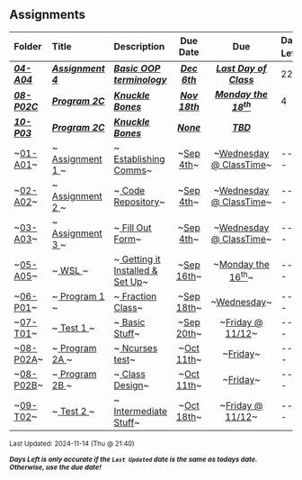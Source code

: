 ## Assignments

| Folder | Title | Description | Due Date | Due | Days Left<sup>*</sup> |
|:------|:------|:------|:-----:|:-----:|-----|
| ***<a href="https://github.com/rugbyprof/2143-Object-Oriented-Programming/tree/master/Assignments/04-A04">04-A04</a>*** | ***<a href="https://github.com/rugbyprof/2143-Object-Oriented-Programming/tree/master/Assignments/04-A04"> Assignment 4 </a>*** | ***<a href="https://github.com/rugbyprof/2143-Object-Oriented-Programming/tree/master/Assignments/04-A04"> Basic OOP terminology</a>*** | ***<a href="https://github.com/rugbyprof/2143-Object-Oriented-Programming/tree/master/Assignments/04-A04">Dec 6th</a>*** | ***<a href="https://github.com/rugbyprof/2143-Object-Oriented-Programming/tree/master/Assignments/04-A04">Last Day of Class</a>*** | 22 |
| ***<a href="https://github.com/rugbyprof/2143-Object-Oriented-Programming/tree/master/Assignments/08-P02C">08-P02C</a>*** | ***<a href="https://github.com/rugbyprof/2143-Object-Oriented-Programming/tree/master/Assignments/08-P02C"> Program 2C </a>*** | ***<a href="https://github.com/rugbyprof/2143-Object-Oriented-Programming/tree/master/Assignments/08-P02C"> Knuckle Bones</a>*** | ***<a href="https://github.com/rugbyprof/2143-Object-Oriented-Programming/tree/master/Assignments/08-P02C">Nov 18th</a>*** | ***<a href="https://github.com/rugbyprof/2143-Object-Oriented-Programming/tree/master/Assignments/08-P02C">Monday the 18<sup>th</sup></a>*** | 4 |
| ***<a href="https://github.com/rugbyprof/2143-Object-Oriented-Programming/tree/master/Assignments/10-P03">10-P03</a>*** | ***<a href="https://github.com/rugbyprof/2143-Object-Oriented-Programming/tree/master/Assignments/10-P03"> Program 2C </a>*** | ***<a href="https://github.com/rugbyprof/2143-Object-Oriented-Programming/tree/master/Assignments/10-P03"> Knuckle Bones</a>*** | ***<a href="https://github.com/rugbyprof/2143-Object-Oriented-Programming/tree/master/Assignments/10-P03">None</a>*** | ***<a href="https://github.com/rugbyprof/2143-Object-Oriented-Programming/tree/master/Assignments/10-P03"> TBD</a>*** |  |
| ~<a href="https://github.com/rugbyprof/2143-Object-Oriented-Programming/tree/master/Assignments/01-A01">01-A01</a>~ | ~<a href="https://github.com/rugbyprof/2143-Object-Oriented-Programming/tree/master/Assignments/01-A01"> Assignment 1 </a>~ | ~<a href="https://github.com/rugbyprof/2143-Object-Oriented-Programming/tree/master/Assignments/01-A01"> Establishing Comms</a>~ | ~<a href="https://github.com/rugbyprof/2143-Object-Oriented-Programming/tree/master/Assignments/01-A01">Sep 4th</a>~ | ~<a href="https://github.com/rugbyprof/2143-Object-Oriented-Programming/tree/master/Assignments/01-A01">Wednesday @ ClassTime</a>~ | ---- |
| ~<a href="https://github.com/rugbyprof/2143-Object-Oriented-Programming/tree/master/Assignments/02-A02">02-A02</a>~ | ~<a href="https://github.com/rugbyprof/2143-Object-Oriented-Programming/tree/master/Assignments/02-A02"> Assignment 2 </a>~ | ~<a href="https://github.com/rugbyprof/2143-Object-Oriented-Programming/tree/master/Assignments/02-A02"> Code Repository</a>~ | ~<a href="https://github.com/rugbyprof/2143-Object-Oriented-Programming/tree/master/Assignments/02-A02">Sep 4th</a>~ | ~<a href="https://github.com/rugbyprof/2143-Object-Oriented-Programming/tree/master/Assignments/02-A02">Wednesday @ ClassTime</a>~ | ---- |
| ~<a href="https://github.com/rugbyprof/2143-Object-Oriented-Programming/tree/master/Assignments/03-A03">03-A03</a>~ | ~<a href="https://github.com/rugbyprof/2143-Object-Oriented-Programming/tree/master/Assignments/03-A03"> Assignment 3 </a>~ | ~<a href="https://github.com/rugbyprof/2143-Object-Oriented-Programming/tree/master/Assignments/03-A03"> Fill Out Form</a>~ | ~<a href="https://github.com/rugbyprof/2143-Object-Oriented-Programming/tree/master/Assignments/03-A03">Sep 4th</a>~ | ~<a href="https://github.com/rugbyprof/2143-Object-Oriented-Programming/tree/master/Assignments/03-A03">Wednesday @ ClassTime</a>~ | ---- |
| ~<a href="https://github.com/rugbyprof/2143-Object-Oriented-Programming/tree/master/Assignments/05-A05">05-A05</a>~ | ~<a href="https://github.com/rugbyprof/2143-Object-Oriented-Programming/tree/master/Assignments/05-A05"> WSL </a>~ | ~<a href="https://github.com/rugbyprof/2143-Object-Oriented-Programming/tree/master/Assignments/05-A05"> Getting it Installed & Set Up</a>~ | ~<a href="https://github.com/rugbyprof/2143-Object-Oriented-Programming/tree/master/Assignments/05-A05">Sep 16th</a>~ | ~<a href="https://github.com/rugbyprof/2143-Object-Oriented-Programming/tree/master/Assignments/05-A05">Monday the 16<sup>th</sup></a>~ | ---- |
| ~<a href="https://github.com/rugbyprof/2143-Object-Oriented-Programming/tree/master/Assignments/06-P01">06-P01</a>~ | ~<a href="https://github.com/rugbyprof/2143-Object-Oriented-Programming/tree/master/Assignments/06-P01"> Program 1 </a>~ | ~<a href="https://github.com/rugbyprof/2143-Object-Oriented-Programming/tree/master/Assignments/06-P01"> Fraction Class</a>~ | ~<a href="https://github.com/rugbyprof/2143-Object-Oriented-Programming/tree/master/Assignments/06-P01">Sep 18th</a>~ | ~<a href="https://github.com/rugbyprof/2143-Object-Oriented-Programming/tree/master/Assignments/06-P01">Wednesday</a>~ | ---- |
| ~<a href="https://github.com/rugbyprof/2143-Object-Oriented-Programming/tree/master/Assignments/07-T01">07-T01</a>~ | ~<a href="https://github.com/rugbyprof/2143-Object-Oriented-Programming/tree/master/Assignments/07-T01"> Test 1 </a>~ | ~<a href="https://github.com/rugbyprof/2143-Object-Oriented-Programming/tree/master/Assignments/07-T01"> Basic Stuff</a>~ | ~<a href="https://github.com/rugbyprof/2143-Object-Oriented-Programming/tree/master/Assignments/07-T01">Sep 20th</a>~ | ~<a href="https://github.com/rugbyprof/2143-Object-Oriented-Programming/tree/master/Assignments/07-T01">Friday @ 11/12</a>~ | ---- |
| ~<a href="https://github.com/rugbyprof/2143-Object-Oriented-Programming/tree/master/Assignments/08-P02A">08-P02A</a>~ | ~<a href="https://github.com/rugbyprof/2143-Object-Oriented-Programming/tree/master/Assignments/08-P02A"> Program 2A </a>~ | ~<a href="https://github.com/rugbyprof/2143-Object-Oriented-Programming/tree/master/Assignments/08-P02A"> Ncurses test</a>~ | ~<a href="https://github.com/rugbyprof/2143-Object-Oriented-Programming/tree/master/Assignments/08-P02A">Oct 11th</a>~ | ~<a href="https://github.com/rugbyprof/2143-Object-Oriented-Programming/tree/master/Assignments/08-P02A">Friday</a>~ | ---- |
| ~<a href="https://github.com/rugbyprof/2143-Object-Oriented-Programming/tree/master/Assignments/08-P02B">08-P02B</a>~ | ~<a href="https://github.com/rugbyprof/2143-Object-Oriented-Programming/tree/master/Assignments/08-P02B"> Program 2B </a>~ | ~<a href="https://github.com/rugbyprof/2143-Object-Oriented-Programming/tree/master/Assignments/08-P02B"> Class Design</a>~ | ~<a href="https://github.com/rugbyprof/2143-Object-Oriented-Programming/tree/master/Assignments/08-P02B">Oct 11th</a>~ | ~<a href="https://github.com/rugbyprof/2143-Object-Oriented-Programming/tree/master/Assignments/08-P02B">Friday</a>~ | ---- |
| ~<a href="https://github.com/rugbyprof/2143-Object-Oriented-Programming/tree/master/Assignments/09-T02">09-T02</a>~ | ~<a href="https://github.com/rugbyprof/2143-Object-Oriented-Programming/tree/master/Assignments/09-T02"> Test 2 </a>~ | ~<a href="https://github.com/rugbyprof/2143-Object-Oriented-Programming/tree/master/Assignments/09-T02"> Intermediate Stuff</a>~ | ~<a href="https://github.com/rugbyprof/2143-Object-Oriented-Programming/tree/master/Assignments/09-T02">Oct 18th</a>~ | ~<a href="https://github.com/rugbyprof/2143-Object-Oriented-Programming/tree/master/Assignments/09-T02">Friday @ 11/12</a>~ | ---- |

<sup>Last Updated: 2024-11-14 (Thu @ 21:40)</sup> 

<sup>***Days Left is only accurate if the `Last Updated` date is the same as todays date. Otherwise, use the due date!***</sup> 